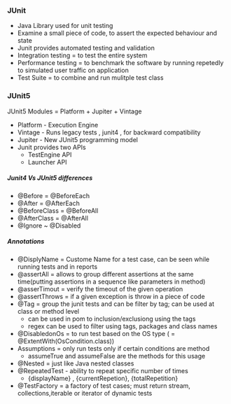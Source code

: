 ### JUnit
- Java Library used for unit testing
- Examine a small piece of code, to assert the expected behaviour and state
- Junit provides automated testing and validation
- Integration testing = to test the entire system
- Performance testing = to benchmark the software by running repetedly to simulated user traffic on application
- Test Suite = to combine and run mulitple test class


### JUnit5
JUnit5 Modules = Platform + Jupiter + Vintage
- Platform - Execution Engine
- Vintage - Runs legacy tests , junit4 , for backward compatibility
- Jupiter - New JUnit5 programming model
- Junit provides two APIs
	-	TestEngine API
	-	Launcher API

##### Junit4 Vs JUnit5 differences

- @Before		=	@BeforeEach
- @After		=	@AfterEach
- @BeforeClass = 	@BeforeAll
- @AfterClass	=	@AfterAll
- @Ignore		~	@Disabled

##### Annotations

-	@DisplyName = Custome Name for a test case, can be seen while running tests and in reports	
-	@assertAll = allows to group different assertions at the same time(putting assertions in a sequence like parameters in method)
- 	@asserTimout = verify the timeout of the given operation
-	@assertThrows =	if a given exception is throw in a piece of code
-	@Tag = group the junit tests and can be filter by tag; can be used at class or method level
	-	can be used in pom to inclusion/exclusiong using the tags
	-	regex can be used to filter using tags, packages and class names
-	@DisabledonOs = to run test based on the OS type ( = @ExtentWith(OsCondition.class))
- 	Assumptions = only run tests only if certain conditions are method
	-	assumeTrue and assumeFalse are the methods for this usage
-	@Nested = just like Java nested classes
-	@RepeatedTest - ability to repeat specific number of times
	-	{displayName} ,	{currentRepetion}, 	{totalRepetition}
-	@TestFactory = a factory of test cases; must return stream, collections,iterable or iterator of dynamic tests